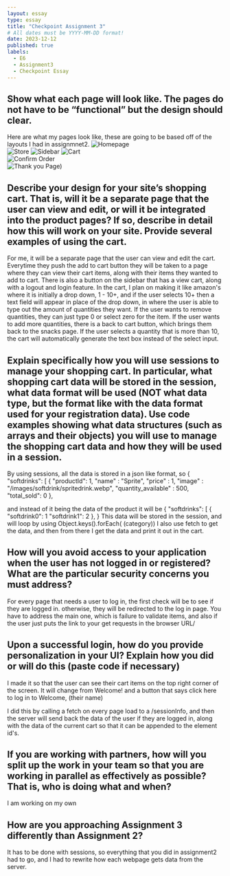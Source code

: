 ```yaml
---
layout: essay
type: essay
title: "Checkpoint Assignment 3"
# All dates must be YYYY-MM-DD format!
date: 2023-12-12
published: true
labels:
  - E6
  - Assignment3 
  - Checkpoint Essay
---
```


## Show what each page will look like. The pages do not have to be “functional” but the design should clear. 

Here are what my pages look like, these are going to be based off of the layouts I had in assignmnet2.
![Homepage](https://cdn.discordapp.com/attachments/837862215427162122/1184278970078859296/image.png?ex=658b64bd&is=6578efbd&hm=08b9b43c704e26d7f9cb03b313aabd70889915746a720f20d49e172820248e22&)  
![Store](https://cdn.discordapp.com/attachments/837862215427162122/1184278970473119794/image.png?ex=658b64bd&is=6578efbd&hm=87579bb50cf5f108ad75fa670136d3ae974dc38ed1cbd5b5ef76028527b6f4f3&) 
![Sidebar](https://cdn.discordapp.com/attachments/837862215427162122/1184278970871586957/image.png?ex=658b64bd&is=6578efbd&hm=bea81e522eaac70c0924eb255134e6a6110e35d9f844ad20039766ef399641e0&)
![Cart](https://cdn.discordapp.com/attachments/837862215427162122/1184278971496530010/image.png?ex=658b64bd&is=6578efbd&hm=fd3eedd92841959669833098b85528ff6cfd4cf4124ea147d6beab57e4ca65bd&)  
![Confirm Order](https://cdn.discordapp.com/attachments/837862215427162122/1184278971798528040/image.png?ex=658b64bd&is=6578efbd&hm=329b3458d171294aa7991e1a3188ca2599a74561d6be3ea7075219f595eeed36&)  
![Thank you Page](https://cdn.discordapp.com/attachments/837862215427162122/1184278972054376480/image.png?ex=658b64bd&is=6578efbd&hm=eaaa7cc35c3e020f36c189080cb4bc302df5ee02a60237fc37d4f010ffb89746&))  

## Describe your design for your site’s shopping cart. That is, will it be a separate page that the user can view and edit, or will it be integrated into the product pages? If so, describe in detail how this will work on your site. Provide several examples of using the cart.

For me, it will be a separate page that the user can view and edit the cart. Everytime they push the add to cart button they will be taken to a page where they can view their cart items, along with their items they wanted to add to cart. There is also a button on the sidebar that has a view cart, along with a logout and login feature. In the cart, I plan on making it like amazon's where it is initially a drop down, 1 - 10+, and if the user selects 10+ then a text field will appear in place of the drop down, in where the user is able to type out the amount of quantities they want. If the user wants to remove quantities, they can just type 0 or select zero for the item. If the user wants to add more quantities, there is a back to cart button, which brings them back to the snacks page. If the user selects a quantity that is more than 10, the cart will automatically generate the text box instead of the select input. 

## Explain specifically how you will use sessions to manage your shopping cart. In particular, what shopping cart data will be stored in the session, what data format will be used (NOT what data type, but the format like with the data format used for your registration data). Use code examples showing what data structures (such as arrays and their objects) you will use to manage the shopping cart data and how they will be used in a session.
By using sessions, all the data is stored in a json like format, so 
{
  "softdrinks": [
    {
      "productId": 1,
      "name" : "Sprite",
      "price" : 1,
      "image" : "/images/softdrink/spritedrink.webp",
      "quantity_available" : 500,
      "total_sold": 0
    },

and instead of it being the data of the product it will be 
{
  "softdrinks": [
    {
      "softdrink0": 1
      "softdrink1": 2
    },
  }
  This data will be stored in the session, and will loop by using Object.keys().forEach( (category))
  I also use fetch to get the data, and then from there I get the data and print it out in the cart.

## How will you avoid access to your application when the user has not logged in or registered? What are the particular security concerns you must address?
For every page that needs a user to log in, the first check will be to see if they are logged in. otherwise, they will be redirected to the log in page. You have to address the main one, which is failure to validate items, and also if the user just puts the link to your get requests in the browser URL/

## Upon a successful login, how do you provide personalization in your UI? Explain how you did or will do this (paste code if necessary)
I made it so that the user can see their cart items on the top right corner of the screen. It will change from Welcome! and a button that says click here to log in to Welcome, (their name)

I did this by calling a fetch on every page load to a /sessionInfo, and then the server will send back the data of the user if they are logged in, along with the data of the current cart so that it can be appended to the element id's.

## If you are working with partners, how will you split up the work in your team so that you are working in parallel as effectively as possible? That is, who is doing what and when?
I am working on my own

## How are you approaching Assignment 3 differently than Assignment 2?
It has to be done with sessions, so everything that you did in assignment2 had to go, and I had to rewrite how each webpage gets data from the server.
